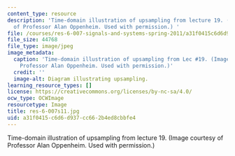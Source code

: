 ```yaml
---
content_type: resource
description: 'Time-domain illustration of upsampling from lecture 19. (Image courtesy
  of Professor Alan Oppenheim. Used with permission.) '
file: /courses/res-6-007-signals-and-systems-spring-2011/a31f0415c6d6d937cc662b4ed8cbbfe4_res-6-007s11.jpg
file_size: 44768
file_type: image/jpeg
image_metadata:
  caption: 'Time-domain illustration of upsampling from Lec #19. (Image courtesy of
    Professor Alan Oppenheim. Used with permission.)'
  credit: ''
  image-alt: Diagram illustrating upsampling.
learning_resource_types: []
license: https://creativecommons.org/licenses/by-nc-sa/4.0/
ocw_type: OCWImage
resourcetype: Image
title: res-6-007s11.jpg
uid: a31f0415-c6d6-d937-cc66-2b4ed8cbbfe4
---
```

Time-domain illustration of upsampling from lecture 19. (Image courtesy of Professor Alan Oppenheim. Used with permission.) 